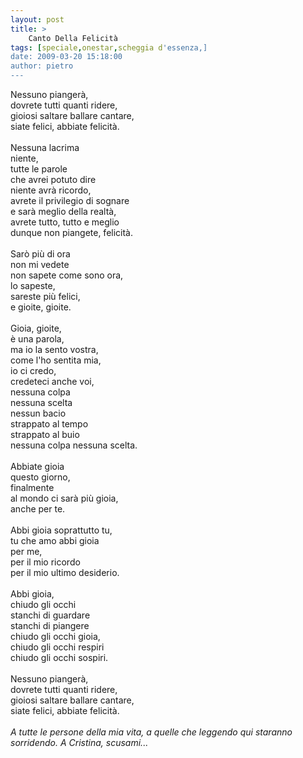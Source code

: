```yaml
---
layout: post
title: >
    Canto Della Felicità
tags: [speciale,onestar,scheggia d'essenza,]
date: 2009-03-20 15:18:00
author: pietro
---
```

Nessuno piangerà,<br/>dovrete tutti quanti ridere,<br/>gioiosi saltare ballare cantare,<br/>siate felici, abbiate felicità.<br/><br/>Nessuna lacrima<br/>niente,<br/>tutte le parole<br/>che avrei potuto dire<br/>niente avrà ricordo,<br/>avrete il privilegio di sognare<br/>e sarà meglio della realtà,<br/>avrete tutto, tutto e meglio<br/>dunque non piangete, felicità.<br/><br/>Sarò più di ora<br/>non mi vedete<br/>non sapete come sono ora,<br/>lo sapeste,<br/>sareste più felici,<br/>e gioite, gioite.<br/><br/>Gioia, gioite,<br/>è una parola,<br/>ma io la sento vostra,<br/>come l'ho sentita mia,<br/>io ci credo,<br/>credeteci anche voi,<br/>nessuna colpa<br/>nessuna scelta<br/>nessun bacio<br/>strappato al tempo<br/>strappato al buio<br/>nessuna colpa nessuna scelta.<br/><br/>Abbiate gioia<br/>questo giorno,<br/>finalmente<br/>al mondo ci sarà più gioia,<br/>anche per te.<br/><br/>Abbi gioia soprattutto tu,<br/>tu che amo abbi gioia<br/>per me,<br/>per il mio ricordo<br/>per il mio ultimo desiderio.<br/><br/>Abbi gioia,<br/>chiudo gli occhi<br/>stanchi di guardare<br/>stanchi di piangere<br/>chiudo gli occhi gioia,<br/>chiudo gli occhi respiri<br/>chiudo gli occhi sospiri.<br/><br/>Nessuno piangerà,<br/>dovrete tutti quanti ridere,<br/>gioiosi saltare ballare cantare,<br/>siate felici, abbiate felicità.<br/><br/><span style="font-style: italic">A tutte le persone della mia vita, a quelle che leggendo qui staranno sorridendo. A Cristina, scusami...</span>
